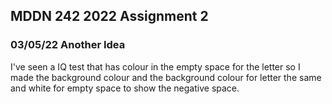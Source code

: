 ## MDDN 242 2022 Assignment 2

### 03/05/22 Another Idea

I've seen a IQ test that has colour in the empty space for the letter so I made the background colour and the background colour for letter the same and white for empty space to show the negative space.
